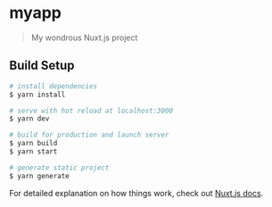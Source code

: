 <!--
 * @description: 
 * @param: 
 * @author: Fei
 * @return: 
 * @Date: 2020-08-21 12:09:30
-->
# myapp

> My wondrous Nuxt.js project

## Build Setup

```bash
# install dependencies
$ yarn install

# serve with hot reload at localhost:3000
$ yarn dev

# build for production and launch server
$ yarn build
$ yarn start

# generate static project
$ yarn generate
```

For detailed explanation on how things work, check out [Nuxt.js docs](https://nuxtjs.org).
